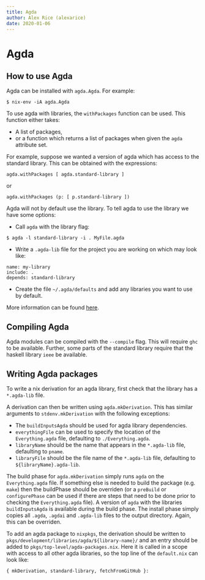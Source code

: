 ```yaml
---
title: Agda
author: Alex Rice (alexarice)
date: 2020-01-06
---
```

# Agda

## How to use Agda

Agda can be installed with `agda.Agda`. For example:
```
$ nix-env -iA agda.Agda
```

To use agda with libraries, the `withPackages` function can be used. This function either takes:
+ A list of packages,
+ or a function which returns a list of packages when given the `agda` attribute set.

For example, suppose we wanted a version of agda which has access to the standard library. This can be obtained with the expressions:

```
agda.withPackages [ agda.standard-library ]
```

or

```
agda.withPackages (p: [ p.standard-library ])
```

Agda will not by default use the library. To tell agda to use the library we have some options:
- Call `agda` with the library flag:
```
$ agda -l standard-library -i . MyFile.agda
```
- Write a `.agda-lib` file for the project you are working on which may look like:
```
name: my-library
include: .
depends: standard-library
```
- Create the file `~/.agda/defaults` and add any libraries you want to use by default.

More information can be found [here](https://agda.readthedocs.io/en/v2.6.0.1/tools/package-system.html).

## Compiling Agda
Agda modules can be compiled with the `--compile` flag. This will require `ghc` to be available. Further, some parts of the standard library require that the haskell library `ieee` be available.

## Writing Agda packages
To write a nix derivation for an agda library, first check that the library has a `*.agda-lib` file.

A derivation can then be written using `agda.mkDerivation`. This has similar arguments to `stdenv.mkDerivation` with the following exceptions:
+ The `buildInputsAgda` should be used for agda library dependencies.
+ `everythingFile` can be used to specify the location of the `Everything.agda` file, defaulting to `./Everything.agda`.
+ `libraryName` should be the name that appears in the `*.agda-lib` file, defaulting to `pname`.
+ `libraryFile` should be the file name of the `*.agda-lib` file, defaulting to `${libraryName}.agda-lib`.

The build phase for `agda.mkDerivation` simply runs `agda` on the `Everything.agda` file. If something else is needed to build the package (e.g. `make`) then the buildPhase should be overriden (or a `preBuild` or `configurePhase` can be used if there are steps that need to be done prior to checking the `Everything.agda` file). A version of `agda` with the libraries `buildInputsAgda` is available during the build phase. The install phase simply copies all `.agda`, `.agdai` and `.agda-lib` files to the output directory. Again, this can be overriden.

To add an agda package to `nixpkgs`, the derivation should be written to `pkgs/development/libraries/agda/${library-name}/` and an entry should be added to `pkgs/top-level/agda-packages.nix`. Here it is called in a scope with access to all other agda libraries, so the top line of the `default.nix` can look like:
```
{ mkDerivation, standard-library, fetchFromGitHub }:
```